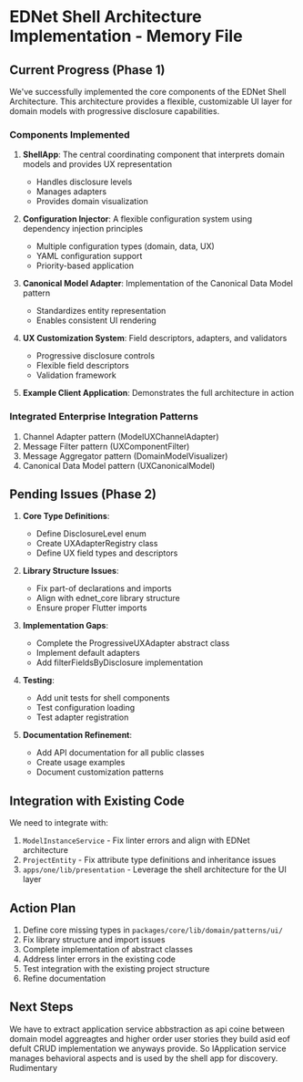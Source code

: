 # EDNet Shell Architecture Implementation - Memory File

## Current Progress (Phase 1)

We've successfully implemented the core components of the EDNet Shell Architecture. This architecture provides a flexible, customizable UI layer for domain models with progressive disclosure capabilities.

### Components Implemented

1. **ShellApp**: The central coordinating component that interprets domain models and provides UX representation
   - Handles disclosure levels
   - Manages adapters
   - Provides domain visualization

2. **Configuration Injector**: A flexible configuration system using dependency injection principles
   - Multiple configuration types (domain, data, UX)
   - YAML configuration support
   - Priority-based application

3. **Canonical Model Adapter**: Implementation of the Canonical Data Model pattern
   - Standardizes entity representation
   - Enables consistent UI rendering

4. **UX Customization System**: Field descriptors, adapters, and validators
   - Progressive disclosure controls
   - Flexible field descriptors
   - Validation framework

5. **Example Client Application**: Demonstrates the full architecture in action

### Integrated Enterprise Integration Patterns

1. Channel Adapter pattern (ModelUXChannelAdapter)
2. Message Filter pattern (UXComponentFilter)
3. Message Aggregator pattern (DomainModelVisualizer)
4. Canonical Data Model pattern (UXCanonicalModel)

## Pending Issues (Phase 2)

1. **Core Type Definitions**:
   - Define DisclosureLevel enum
   - Create UXAdapterRegistry class
   - Define UX field types and descriptors

2. **Library Structure Issues**:
   - Fix part-of declarations and imports
   - Align with ednet_core library structure
   - Ensure proper Flutter imports

3. **Implementation Gaps**:
   - Complete the ProgressiveUXAdapter abstract class
   - Implement default adapters
   - Add filterFieldsByDisclosure implementation

4. **Testing**:
   - Add unit tests for shell components
   - Test configuration loading
   - Test adapter registration

5. **Documentation Refinement**:
   - Add API documentation for all public classes
   - Create usage examples
   - Document customization patterns

## Integration with Existing Code

We need to integrate with:

1. `ModelInstanceService` - Fix linter errors and align with EDNet architecture
2. `ProjectEntity` - Fix attribute type definitions and inheritance issues
3. `apps/one/lib/presentation` - Leverage the shell architecture for the UI layer

## Action Plan

1. Define core missing types in `packages/core/lib/domain/patterns/ui/`
2. Fix library structure and import issues
3. Complete implementation of abstract classes
4. Address linter errors in the existing code
5. Test integration with the existing project structure
6. Refine documentation 

## Next Steps

We have to extract application service abbstraction as api coine between domain model aggreagtes and higher order user stories they build asid eof defult CRUD implementation we anyways provide. So IApplication service manages behavioral aspects and is used by the shell app for discovery. Rudimentary 